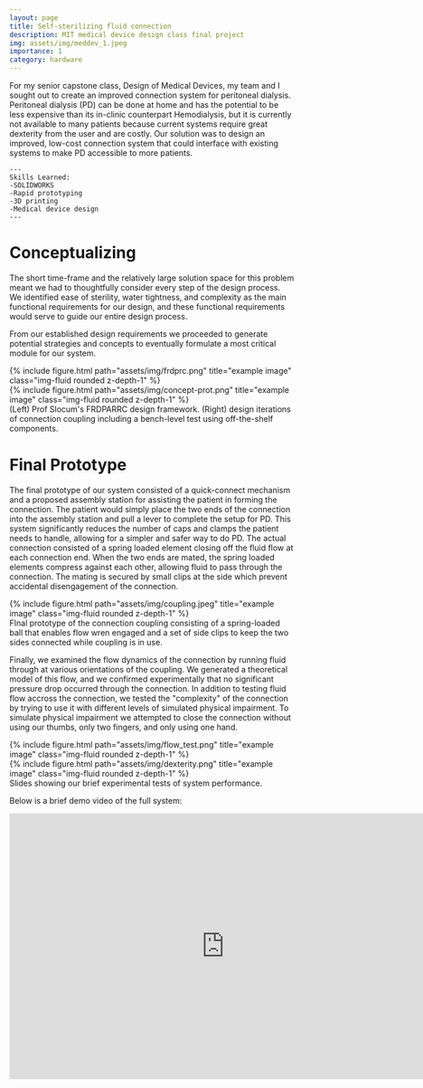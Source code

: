 ```yaml
---
layout: page
title: Self-sterilizing fluid connection
description: MIT medical device design class final project
img: assets/img/meddev_1.jpeg
importance: 1
category: hardware
---
```


For my senior capstone class, Design of Medical Devices, my team and I sought out to create an improved connection system for peritoneal dialysis. Peritoneal dialysis (PD) can be done at home and has the potential to be less expensive than its in-clinic counterpart Hemodialysis, but it is currently not available to many patients because current systems require great dexterity from the user and are costly. Our solution was to design an improved, low-cost connection system that could interface with existing systems to make PD accessible to more patients.

    ---
    Skills Learned:
    -SOLIDWORKS
    -Rapid prototyping
    -3D printing
    -Medical device design
    ---

# Conceptualizing

The short time-frame and the relatively large solution space for this problem meant we had to thoughtfully consider every step of the design process. We identified ease of sterility, water tightness, and complexity as the main functional requirements for our design, and these functional requirements would serve to guide our entire design process. 

From our established design requirements we proceeded to generate potential strategies and concepts to eventually formulate a most critical module for our system.


<div class="row">
    <div class="col-sm mt-2 mt-md-0">
        {% include figure.html path="assets/img/frdprc.png" title="example image" class="img-fluid rounded z-depth-1" %}
    </div>
    <div class="col-sm mt-5 mt-md-">
        {% include figure.html path="assets/img/concept-prot.png" title="example image" class="img-fluid rounded z-depth-1" %}
    </div>
</div>
<div class="caption">
    (Left) Prof Slocum's FRDPARRC design framework. (Right) design iterations of connection coupling including a bench-level test using off-the-shelf components.
</div>

# Final Prototype

The final prototype of our system consisted of a quick-connect mechanism and a proposed assembly station for assisting the patient in forming the connection. The patient would simply place the two ends of the connection into the assembly station and pull a lever to complete the setup for PD. This system significantly reduces the number of caps and clamps the patient needs to handle, allowing for a simpler and safer way to do PD. The actual connection consisted of a spring loaded element closing off the fluid flow at each connection end. When the two ends are mated, the spring loaded elements compress against each other, allowing fluid to pass through the connection. The mating is secured by small clips at the side which prevent accidental disengagement of the connection.




<div class="row">
    <div class="col-sm mt-3 mt-md-0">
        {% include figure.html path="assets/img/coupling.jpeg" title="example image" class="img-fluid rounded z-depth-1" %}
    </div>
</div>
<div class="caption">
    FInal prototype of the connection coupling consisting of a spring-loaded ball that enables flow wren engaged and a set of side clips to keep the two sides connected while coupling is in use.
</div>

Finally, we examined the flow dynamics of the connection by running fluid through at various orientations of the coupling. We generated a theoretical model of this flow, and we confirmed experimentally that no significant pressure drop occurred through the connection. In addition to testing fluid flow accross the connection, we tested the "complexity" of the connection by trying to use it with different levels of simulated physical impairment. To simulate physical impairment we attempted to close the connection without using our thumbs, only two fingers, and only using one hand. 


<div class="row justify-content-sm-center">
    <div class="col-sm-6 mt-5 mt-md-0">
        {% include figure.html path="assets/img/flow_test.png" title="example image" class="img-fluid rounded z-depth-1" %}
    </div>
    <div class="col-sm-6 mt-5 mt-md-0">
        {% include figure.html path="assets/img/dexterity.png" title="example image" class="img-fluid rounded z-depth-1" %}
    </div>
</div>
<div class="caption">
    Slides showing our brief experimental tests of system performance.
</div>


Below is a brief demo video of the full system:

<p align="center">
    <iframe width="760" height="470" src="https://www.youtube.com/embed/FuueCeA5GVs" title="YouTube video player" frameborder="0" allow="accelerometer; autoplay; clipboard-write; encrypted-media; gyroscope; picture-in-picture" allowfullscreen>
    </iframe>
</p>
